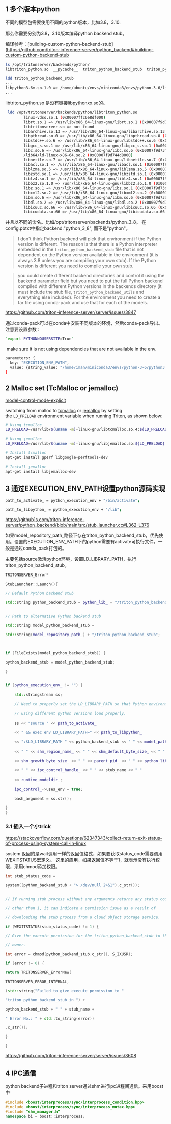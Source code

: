 
## 1 多个版本python

不同的模型包需要使用不同的python版本，比如3.8，3.10.

那么你需要分别为3.8，3.10版本编译python backend stub。

编译参考：[building-custom-python-backend-stub](https://github.com/triton-inference-server/python_backend#building-custom-python-backend-stub

```bash
ls /opt/tritonserver/backends/python/
libtriton_python.so  __pycache__  triton_python_backend_stub  triton_python_backend_utils.py
```

```bash
ldd triton_python_backend_stub
...
libpython3.6m.so.1.0 => /home/ubuntu/envs/miniconda3/envs/python-3-6/lib/libpython3.6m.so.1.0 (0x00007fbb69cf3000)
...
```

libtriton_python.so 是没有链接libpythonxx.so的。
```bash
 ldd /opt/tritonserver/backends/python/libtriton_python.so 
        linux-vdso.so.1 (0x00007ffc6e8df000)
        librt.so.1 => /usr/lib/x86_64-linux-gnu/librt.so.1 (0x00007f9d74414000)
        libtritonserver.so => not found
        libarchive.so.13 => /usr/lib/x86_64-linux-gnu/libarchive.so.13 (0x00007f9d74347000)
        libpthread.so.0 => /usr/lib/x86_64-linux-gnu/libpthread.so.0 (0x00007f9d74324000)
        libstdc++.so.6 => /usr/lib/x86_64-linux-gnu/libstdc++.so.6 (0x00007f9d74142000)
        libgcc_s.so.1 => /usr/lib/x86_64-linux-gnu/libgcc_s.so.1 (0x00007f9d74125000)
        libc.so.6 => /usr/lib/x86_64-linux-gnu/libc.so.6 (0x00007f9d73f33000)
        /lib64/ld-linux-x86-64.so.2 (0x00007f9d744d8000)
        libnettle.so.7 => /usr/lib/x86_64-linux-gnu/libnettle.so.7 (0x00007f9d73ef9000)
        libacl.so.1 => /usr/lib/x86_64-linux-gnu/libacl.so.1 (0x00007f9d73eee000)
        liblzma.so.5 => /usr/lib/x86_64-linux-gnu/liblzma.so.5 (0x00007f9d73ec5000)
        libzstd.so.1 => /usr/lib/x86_64-linux-gnu/libzstd.so.1 (0x00007f9d73e1c000)
        liblz4.so.1 => /usr/lib/x86_64-linux-gnu/liblz4.so.1 (0x00007f9d73df9000)
        libbz2.so.1.0 => /usr/lib/x86_64-linux-gnu/libbz2.so.1.0 (0x00007f9d73de6000)
        libz.so.1 => /usr/lib/x86_64-linux-gnu/libz.so.1 (0x00007f9d73dca000)
        libxml2.so.2 => /usr/lib/x86_64-linux-gnu/libxml2.so.2 (0x00007f9d73c10000)
        libm.so.6 => /usr/lib/x86_64-linux-gnu/libm.so.6 (0x00007f9d73ac1000)
        libdl.so.2 => /usr/lib/x86_64-linux-gnu/libdl.so.2 (0x00007f9d73ab9000)
        libicuuc.so.66 => /usr/lib/x86_64-linux-gnu/libicuuc.so.66 (0x00007f9d738d3000)
        libicudata.so.66 => /usr/lib/x86_64-linux-gnu/libicudata.so.66 (0x00007f9d71e12000)
```

并且以不同的命名。比如/opt/tritonserver/backends/python_3_8。
在config.pbtxt中指定backend:"python_3_8", 而不是"python"。

> I don't think Python backend will pick that environment if the Python version is different. The reason is that there is a Python interpreter embedded in the `triton_python_backend_stub` file that is not dependent on the Python version available in the environment (it is always 3.8 unless you are compiling your own stub). If the Python version is different you need to compile your own stub.

> you could create different backend directories and control it using the backend parameter field but you need to put the full Python backend compiled with different Python versions in the backends directory (it must include the stub file, `triton_python_backend_utils` and everything else included). For the environment you need to create a tar file using conda-pack and use that for each of the models.

https://github.com/triton-inference-server/server/issues/3847

通过conda-pack可以在conda中安装不同版本的环境，然后conda-pack导出。注意要设置参数：
```bash
`export PYTHONNOUSERSITE=True`
```
 make sure it is not using dependencies that are not available in the env.

```bash
parameters: {
  key: "EXECUTION_ENV_PATH",
  value: {string_value: "/home/iman/miniconda3/envs/python-3-6/python3.6.tar.gz"}
}
```



## 2 Malloc set (TcMalloc or jemalloc)

[model-control-mode-explicit](https://github.com/triton-inference-server/server/blob/main/docs/user_guide/model_management.md#model-control-mode-explicit)

switching from malloc to [tcmalloc](https://github.com/google/tcmalloc) or [jemalloc](https://github.com/jemalloc/jemalloc) by setting the `LD_PRELOAD` environment variable when running Triton, as shown below:

```bash
# Using tcmalloc
LD_PRELOAD=/usr/lib/$(uname -m)-linux-gnu/libtcmalloc.so.4:${LD_PRELOAD} tritonserver --model-repository=/models ...

# Using jemalloc
LD_PRELOAD=/usr/lib/$(uname -m)-linux-gnu/libjemalloc.so:${LD_PRELOAD} tritonserver --model-repository=/models ...
```

```bash
# Install tcmalloc
apt-get install gperf libgoogle-perftools-dev

# Install jemalloc
apt-get install libjemalloc-dev
```

## 3 通过EXECUTION_ENV_PATH设置python源码实现

```bash
path_to_activate_ = python_execution_env + "/bin/activate";

path_to_libpython_ = python_execution_env + "/lib";
```

https://github1s.com/triton-inference-server/python_backend/blob/main/src/stub_launcher.cc#L362-L376

如果model_repository_path_路径下存在triton_python_backend_stub，优先使用。设置的EXECUTION_ENV_PATH下的python需要有activate可执行文件。一般是通过conda_pack打包的。

主要包括source激活python环境，设置LD_LIBRARY_PATH，执行triton_python_backend_stub。
```c++
TRITONSERVER_Error*

StubLauncher::Launch(){

// Default Python backend stub

std::string python_backend_stub = python_lib_ + "/triton_python_backend_stub";

  
// Path to alternative Python backend stub

std::string model_python_backend_stub =

std::string(model_repository_path_) + "/triton_python_backend_stub";

  

if (FileExists(model_python_backend_stub)) {

python_backend_stub = model_python_backend_stub;

}


if (python_execution_env_ != "") {
	
	std::stringstream ss;
	
	// Need to properly set the LD_LIBRARY_PATH so that Python environments
	
	// using different python versions load properly.
	
	ss << "source " << path_to_activate_
	
	<< " && exec env LD_LIBRARY_PATH=" << path_to_libpython_
	
	<< ":$LD_LIBRARY_PATH " << python_backend_stub << " " << model_path_
	
	<< " " << shm_region_name_ << " " << shm_default_byte_size_ << " "
	
	<< shm_growth_byte_size_ << " " << parent_pid_ << " " << python_lib_
	
	<< " " << ipc_control_handle_ << " " << stub_name << " "
	
	<< runtime_modeldir_;
	
	ipc_control_->uses_env = true;
	
	bash_argument = ss.str();

}
}
```

### 3.1 插入一个小trick

https://stackoverflow.com/questions/62347343/collect-return-exit-status-of-process-using-system-call-in-linux

system 返回的是wait调用一样的返回值格式，如果要获取status_code需要调用WEXITSTATUS宏定义。
这里的应用，如果返回值不等于1，就表示没有执行权限，采用chmod添加权限。

```cpp
int stub_status_code =

system((python_backend_stub + "> /dev/null 2>&1").c_str());


// If running stub process without any arguments returns any status code,

// other than 1, it can indicate a permission issue as a result of

// downloading the stub process from a cloud object storage service.

if (WEXITSTATUS(stub_status_code) != 1) {

// Give the execute permission for the triton_python_backend_stub to the

// owner.

int error = chmod(python_backend_stub.c_str(), S_IXUSR);

if (error != 0) {

return TRITONSERVER_ErrorNew(

TRITONSERVER_ERROR_INTERNAL,

(std::string("Failed to give execute permission to "

"triton_python_backend_stub in ") +

python_backend_stub + " " + stub_name +

" Error No.: " + std::to_string(error))

.c_str());

}

}
```

https://github.com/triton-inference-server/server/issues/3608


## 4 IPC通信
python backend子进程和triton server通过shm进行ipc进程间通信。采用boost中
```c++
#include <boost/interprocess/sync/interprocess_condition.hpp>
#include <boost/interprocess/sync/interprocess_mutex.hpp>
#include "shm_manager.h"
namespace bi = boost::interprocess;
```
